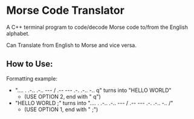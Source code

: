 # Morse Code Translator
A C++ terminal program to code/decode Morse code to/from the English alphabet.

Can Translate from English to Morse and vice versa.


## How to Use:
Formatting example:
- ".... . .-.. .-.. --- / .-- --- .-. .-.. -.. q"   turns into   "HELLO WORLD"
  - (USE OPTION 2, end with " q")
- "HELLO WORLD ;"   turns into   ".... . .-.. .-.. --- / .-- --- .-. .-.. -.. /"
  - (USE OPTION 1, end with " ;")
